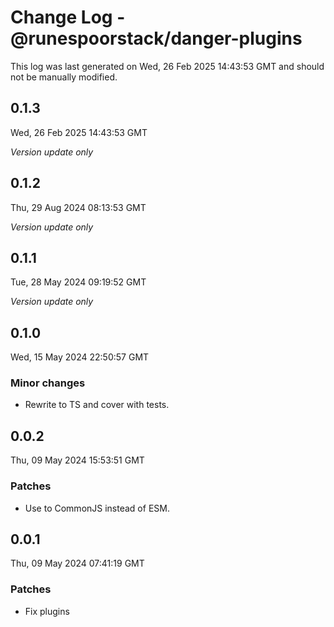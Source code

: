 # Change Log - @runespoorstack/danger-plugins

This log was last generated on Wed, 26 Feb 2025 14:43:53 GMT and should not be manually modified.

## 0.1.3
Wed, 26 Feb 2025 14:43:53 GMT

_Version update only_

## 0.1.2
Thu, 29 Aug 2024 08:13:53 GMT

_Version update only_

## 0.1.1
Tue, 28 May 2024 09:19:52 GMT

_Version update only_

## 0.1.0
Wed, 15 May 2024 22:50:57 GMT

### Minor changes

- Rewrite to TS and cover with tests.

## 0.0.2
Thu, 09 May 2024 15:53:51 GMT

### Patches

- Use to CommonJS instead of ESM.

## 0.0.1
Thu, 09 May 2024 07:41:19 GMT

### Patches

- Fix plugins


